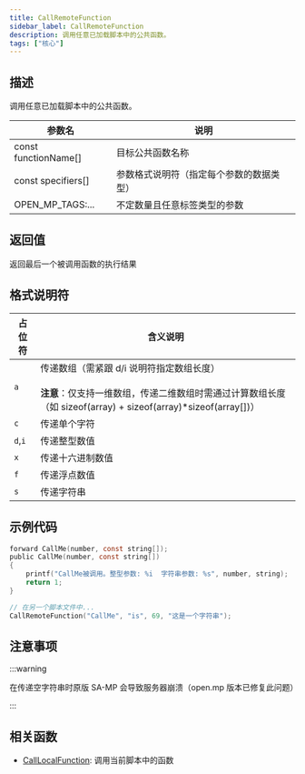 ```yaml
---
title: CallRemoteFunction
sidebar_label: CallRemoteFunction
description: 调用任意已加载脚本中的公共函数。
tags: ["核心"]
---
```


## 描述

调用任意已加载脚本中的公共函数。

| 参数名               | 说明                                     |
| -------------------- | ---------------------------------------- |
| const functionName[] | 目标公共函数名称                         |
| const specifiers[]   | 参数格式说明符（指定每个参数的数据类型） |
| OPEN_MP_TAGS:...     | 不定数量且任意标签类型的参数             |

## 返回值

返回最后一个被调用函数的执行结果

## 格式说明符

| **占位符** | **含义说明**                                                                                                                                                       |
| ---------- | ------------------------------------------------------------------------------------------------------------------------------------------------------------------ |
| `a`        | 传递数组（需紧跟 d/i 说明符指定数组长度）<br/><br/>**注意**：仅支持一维数组，传递二维数组时需通过计算数组长度（如 sizeof(array) + sizeof(array)\*sizeof(array[])） |
| `c`        | 传递单个字符                                                                                                                                                       |
| `d`,`i`    | 传递整型数值                                                                                                                                                       |
| `x`        | 传递十六进制数值                                                                                                                                                   |
| `f`        | 传递浮点数值                                                                                                                                                       |
| `s`        | 传递字符串                                                                                                                                                         |

## 示例代码

```c
forward CallMe(number, const string[]);
public CallMe(number, const string[])
{
    printf("CallMe被调用。整型参数: %i  字符串参数: %s", number, string);
    return 1;
}

// 在另一个脚本文件中...
CallRemoteFunction("CallMe", "is", 69, "这是一个字符串");
```

## 注意事项

:::warning

在传递空字符串时原版 SA-MP 会导致服务器崩溃（open.mp 版本已修复此问题）

:::

## 相关函数

- [CallLocalFunction](CallLocalFunction): 调用当前脚本中的函数
